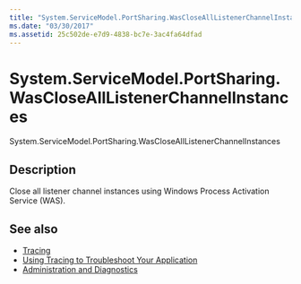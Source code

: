 ```yaml
---
title: "System.ServiceModel.PortSharing.WasCloseAllListenerChannelInstances"
ms.date: "03/30/2017"
ms.assetid: 25c502de-e7d9-4838-bc7e-3ac4fa64dfad
---
```

# System.ServiceModel.PortSharing.WasCloseAllListenerChannelInstances
System.ServiceModel.PortSharing.WasCloseAllListenerChannelInstances  
  
## Description  
 Close all listener channel instances using Windows Process Activation Service (WAS).  
  
## See also

- [Tracing](index.md)
- [Using Tracing to Troubleshoot Your Application](using-tracing-to-troubleshoot-your-application.md)
- [Administration and Diagnostics](../index.md)
